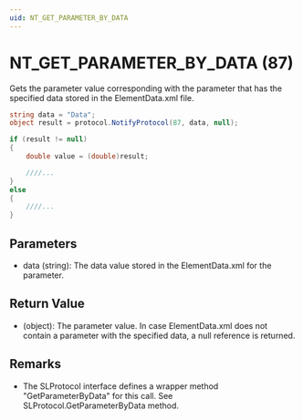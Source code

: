 ```yaml
---
uid: NT_GET_PARAMETER_BY_DATA
---
```


# NT_GET_PARAMETER_BY_DATA (87)

Gets the parameter value corresponding with the parameter that has the specified data stored in the ElementData.xml file.

```csharp
string data = "Data";
object result = protocol.NotifyProtocol(87, data, null);

if (result != null)
{
    double value = (double)result;

    ////...
}
else
{
    ////...
}
```

## Parameters

- data (string): The data value stored in the ElementData.xml for the parameter. 

## Return Value

- (object): The parameter value. In case ElementData.xml does not contain a parameter with the specified data, a null reference is returned.

## Remarks

- The SLProtocol interface defines a wrapper method "GetParameterByData" for this call. See SLProtocol.GetParameterByData method.
